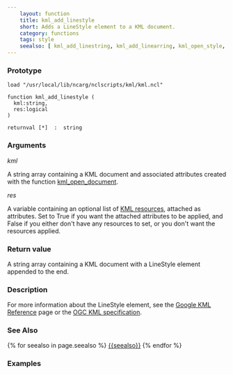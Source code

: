```yaml
---
    layout: function
    title: kml_add_linestyle
    short: Adds a LineStyle element to a KML document.
    category: functions
    tags: style
    seealso: [ kml_add_linestring, kml_add_linearring, kml_open_style, kml_add_stylepair, kml_open_stylemap ]
---
```


### Prototype

<pre><code>load "/usr/local/lib/ncarg/nclscripts/kml/kml.ncl"

function kml_add_linestyle (
  kml:string,
  res:logical
)

returnval [*]  :  string
</code></pre>

### Arguments
*kml*

A string array containing a KML document and associated attributes created with the function [kml_open_document](functions/kml_open_document.html).

*res*

A variable containing an optional list of [KML resources](resources), attached as attributes. Set to True if you want the attached attributes to be applied, and False if you either don't have any resources to set, or you don't want the resources applied.

### Return value

A string array containing a KML document with a LineStyle element appended to the end.

### Description

For more information about the LineStyle element, see the [Google KML Reference](https://developers.google.com/kml/documentation/kmlreference#linestyle) page or the [OGC KML specification](http://www.opengeospatial.org/standards/kml/).

### See Also

{% for seealso in page.seealso %}
[{{seealso}}](functions/{{seealso}}.html)
{% endfor %}

### Examples


